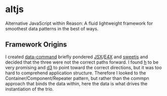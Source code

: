 # altjs
Alternative JavaScript within Reason: A fluid lightweight framework for smoothest data patterns in the best of ways.

## Framework Origins

I created [data-command](https://github.com/fantasyui-com/data-command) briefly pondered [JSX](https://reactjs.org/docs/introducing-jsx.html)/[E4X](https://en.wikipedia.org/wiki/ECMAScript_for_XML) and [sweetjs](https://www.sweetjs.org) and decided that the three were not the correct paths forward. I found [h](https://www.npmjs.com/package/h) to be very promising and [d3](https://d3js.org/) to point toward the correct directions, but it was too hard to comprehend application structure. Therefore I looked to the Container/Component/Repeater pattern, but rather than the commpn approach that binds the data within, here the data is what drives the instantiation of the trio.
